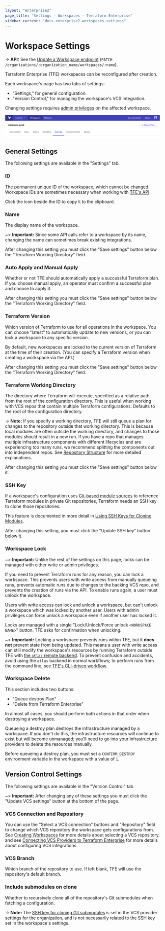 ```yaml
---
layout: "enterprise2"
page_title: "Settings - Workspaces - Terraform Enterprise"
sidebar_current: "docs-enterprise2-workspaces-settings"
---
```


# Workspace Settings

-> **API:** See the [Update a Workspace endpoint](../api/workspaces.html#update-a-workspace) (`PATCH /organizations/:organization_name/workspaces/:name`).

Terraform Enterprise (TFE) workspaces can be reconfigured after creation.

Each workspace's page has two tabs of settings:

- "Settings," for general configuration.
- "Version Control," for managing the workspace's VCS integration.

Changing settings requires [admin privileges](../users-teams-organizations/permissions.html) on the affected workspace.

![Screenshot: a workspace page's tabs](./images/settings-tabs.png)

## General Settings

The following settings are available in the "Settings" tab.

### ID

The permanent unique ID of the workspace, which cannot be changed. Workspace IDs are sometimes necessary when working with [TFE's API](../api/index.html).

Click the icon beside the ID to copy it to the clipboard.

### Name

The display name of the workspace.

~> **Important:** Since some API calls refer to a workspace by its name, changing the name can sometimes break existing integrations.

After changing this setting you must click the "Save settings" button below the "Terraform Working Directory" field.

### Auto Apply and Manual Apply

Whether or not TFE should automatically apply a successful Terraform plan. If you choose manual apply, an operator must confirm a successful plan and choose to apply it.

After changing this setting you must click the "Save settings" button below the "Terraform Working Directory" field.

### Terraform Version

Which version of Terraform to use for all operations in the workspace. You can choose "latest" to automatically update to new versions, or you can lock a workspace to any specific version.

By default, new workspaces are locked to the current version of Terraform at the time of their creation. (You can specify a Terraform version when creating a workspace via the API.)

After changing this setting you must click the "Save settings" button below the "Terraform Working Directory" field.

### Terraform Working Directory

The directory where Terraform will execute, specified as a relative path from the root of the configuration directory. This is useful when working with VCS repos that contain multiple Terraform configurations. Defaults to the root of the configuration directory.

-> **Note:** If you specify a working directory, TFE will still queue a plan for changes to the repository outside that working directory. This is because local modules are often outside the working directory, and changes to those modules should result in a new run. If you have a repo that manages multiple infrastructure components with different lifecycles and are experiencing too many runs, we recommend splitting the components out into independent repos. See [Repository Structure](./repo-structure.html) for more detailed explanations.

After changing this setting you must click the "Save settings" button below it.

### SSH Key

If a workspace's configuration uses [Git-based module sources](/docs/modules/sources.html) to reference Terraform modules in private Git repositories, Terraform needs an SSH key to clone those repositories.

This feature is documented in more detail in [Using SSH Keys for Cloning Modules](./ssh-keys.html).

After changing this setting, you must click the "Update SSH key" button below it.

### Workspace Lock

~> **Important:** Unlike the rest of the settings on this page, locks can be managed with either write or admin privileges.

If you need to prevent Terraform runs for any reason, you can lock a workspace. This prevents users with write access from manually queueing runs, prevents automatic runs due to changes to the backing VCS repo, and prevents the creation of runs via the API. To enable runs again, a user must unlock the workspace.

Users with write access can lock and unlock a workspace, but can't unlock a workspace which was locked by another user. Users with admin privileges can force unlock a workspace even if another user has locked it.

Locks are managed with a single "Lock/Unlock/Force unlock `<WORKSPACE NAME>`" button. TFE asks for confirmation when unlocking.

~> **Important:** Locking a workspace prevents runs within TFE, but it **does not** prevent state from being updated. This means a user with write access can still modify the workspace's resources by running Terraform outside TFE with [the `atlas` remote backend](/docs/backends/types/terraform-enterprise.html). To prevent confusion and accidents, avoid using the `atlas` backend in normal workflows; to perform runs from the command line, see [TFE's CLI-driven workflow](../run/cli.html).

### Workspace Delete

This section includes two buttons:

- "Queue destroy Plan"
- "Delete from Terraform Enterprise"

In almost all cases, you should perform both actions in that order when destroying a workspace.

Queueing a destroy plan destroys the infrastructure managed by a workspace. If you don't do this, the infrastructure resources will continue to exist but will become unmanaged; you'll need to go into your infrastructure providers to delete the resources manually.

Before queueing a destroy plan, you must set a `CONFIRM_DESTROY` environment variable in the workspace with a value of `1`.

## Version Control Settings

The following settings are available in the "Version Control" tab.

~> **Important:** After changing any of these settings you must click the "Update VCS settings" button at the  bottom of the page.

### VCS Connection and Repository

You can use the "Select a VCS connection" buttons and "Repository" field to change which VCS repository the workspace gets configurations from. See [Creating Workspaces](./creating.html) for more details about selecting a VCS repository, and see [Connecting VCS Providers to Terraform Enterprise](../vcs/index.html) for more details about configuring VCS integrations.

### VCS Branch

Which branch of the repository to use. If left blank, TFE will use the repository's default branch.

### Include submodules on clone

Whether to recursively clone all of the repository's Git submodules when fetching a configuration.

-> **Note:** The [SSH key for cloning Git submodules](../vcs/index.html#ssh-keys) is set in the VCS provider settings for the organization, and is not necessarily related to the SSH key set in the workspace's settings.
